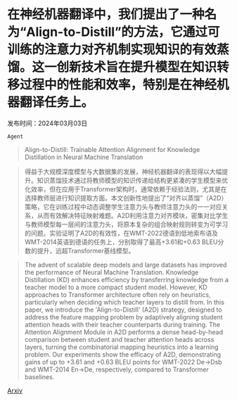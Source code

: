 # 在神经机器翻译中，我们提出了一种名为“Align-to-Distill”的方法，它通过可训练的注意力对齐机制实现知识的有效蒸馏。这一创新技术旨在提升模型在知识转移过程中的性能和效率，特别是在神经机器翻译任务上。

发布时间：2024年03月03日

`Agent`

> Align-to-Distill: Trainable Attention Alignment for Knowledge Distillation in Neural Machine Translation

> 得益于大规模深度模型与大数据集的发展，神经机器翻译的表现得以大幅提升。知识蒸馏技术通过将教师模型的知识传递给结构更紧凑的学生模型来优化效率，但在应用于Transformer架构时，通常依赖于经验法则，尤其是在选择教师层进行知识提取方面。本文创新性地提出了“对齐以蒸馏”（A2D）策略，它在训练过程中动态调整学生注意力头与教师注意力头的一一对应关系，从而有效解决特征映射难题。A2D利用注意力对齐模块，密集对比学生与教师模型每一层间的注意力头，将原本复杂的组合映射规则转变为可学习的问题。实验证明了A2D的有效性，在WMT-2022德语到低地索布语及WMT-2014英语到德语的任务上，分别取得了最高+3.61和+0.63 BLEU分数的提升，远超Transformer基线模型。

> The advent of scalable deep models and large datasets has improved the performance of Neural Machine Translation. Knowledge Distillation (KD) enhances efficiency by transferring knowledge from a teacher model to a more compact student model. However, KD approaches to Transformer architecture often rely on heuristics, particularly when deciding which teacher layers to distill from. In this paper, we introduce the 'Align-to-Distill' (A2D) strategy, designed to address the feature mapping problem by adaptively aligning student attention heads with their teacher counterparts during training. The Attention Alignment Module in A2D performs a dense head-by-head comparison between student and teacher attention heads across layers, turning the combinatorial mapping heuristics into a learning problem. Our experiments show the efficacy of A2D, demonstrating gains of up to +3.61 and +0.63 BLEU points for WMT-2022 De->Dsb and WMT-2014 En->De, respectively, compared to Transformer baselines.

[Arxiv](https://arxiv.org/abs/2403.01479)